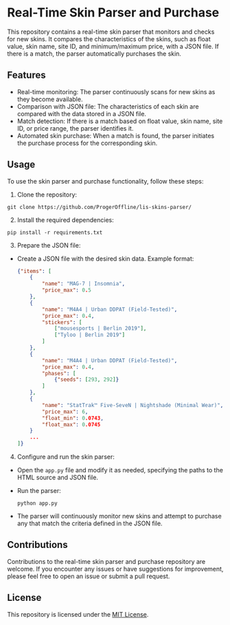 # Real-Time Skin Parser and Purchase

This repository contains a real-time skin parser that monitors and checks for new skins. It compares the characteristics of the skins, such as float value, skin name, site ID, and minimum/maximum price, with a JSON file. If there is a match, the parser automatically purchases the skin.

## Features

- Real-time monitoring: The parser continuously scans for new skins as they become available.
- Comparison with JSON file: The characteristics of each skin are compared with the data stored in a JSON file.
- Match detection: If there is a match based on float value, skin name, site ID, or price range, the parser identifies it.
- Automated skin purchase: When a match is found, the parser initiates the purchase process for the corresponding skin.

## Usage

To use the skin parser and purchase functionality, follow these steps:

1. Clone the repository:

```
git clone https://github.com/ProgerOffline/lis-skins-parser/
```

2. Install the required dependencies:

```
pip install -r requirements.txt
```

3. Prepare the JSON file:

- Create a JSON file with the desired skin data. Example format:

  ```json
  {"items": [
      {
          "name": "MAG-7 | Insomnia",
          "price_max": 0.5
      },
      {
          "name": "M4A4 | Urban DDPAT (Field-Tested)",
          "price_max": 0.4,
          "stickers": [
              ["mousesports | Berlin 2019"],
              ["Tyloo | Berlin 2019"]
          ]
      },
      {
          "name": "M4A4 | Urban DDPAT (Field-Tested)",
          "price_max": 0.4,
          "phases": [
              {"seeds": [293, 292]}
          ]
      },
      {
          "name": "StatTrak™ Five-SeveN | Nightshade (Minimal Wear)",
          "price_max": 6,
          "float_min": 0.0743,
          "float_max": 0.0745
      }
      ...
  ]}
  ```

4. Configure and run the skin parser:

- Open the `app.py` file and modify it as needed, specifying the paths to the HTML source and JSON file.
- Run the parser:

  ```
  python app.py
  ```

- The parser will continuously monitor new skins and attempt to purchase any that match the criteria defined in the JSON file.

## Contributions

Contributions to the real-time skin parser and purchase repository are welcome. If you encounter any issues or have suggestions for improvement, please feel free to open an issue or submit a pull request.

## License

This repository is licensed under the [MIT License](LICENSE).

